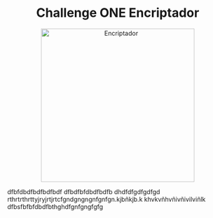 <html>
<body>
<div align= center>
<h1>Challenge ONE Encriptador</h1>

<a href="https://magucho.github.io/Chalenge_ONE_encriptador.github.io/"><img src="https://static.hoy.es/www/multimedia/202202/08/media/cifradogif_601.gif" width="350" alt="Encriptador"/></a>

</div>
</body>
</html>
 dfbfdbdfbdfbdfbdf 
dfbdfbfdbdfbdfb
dhdfdfgdfgdfgd
rthrtrthrttyjryjrtjrtcfgndgngngnfgnfgn.kjbñkjb.k
khvkvñhvñivñivilviñlk
dfbsfbfbfdbdfbthghdfgnfgngfgfg
